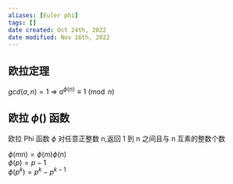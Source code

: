 ```yaml
---
aliases: [Euler phi]
tags: []
date created: Oct 24th, 2022
date modified: Nov 16th, 2022
---
```


## 欧拉定理
$gcd(a, n) = 1$ => $a^{\phi(n)} \equiv 1 \pmod{n}$

## 欧拉 $\phi()$ 函数
欧拉 Phi 函数 $\phi$ 对任意正整数 n,返回 1 到 n 之间且与 n 互素的整数个数

$\phi(mn) = \phi(m) \phi(n)$  
$\phi(p) = p-1$  
$\phi(p^{k}) = p^{k} - p^{k-1}$
